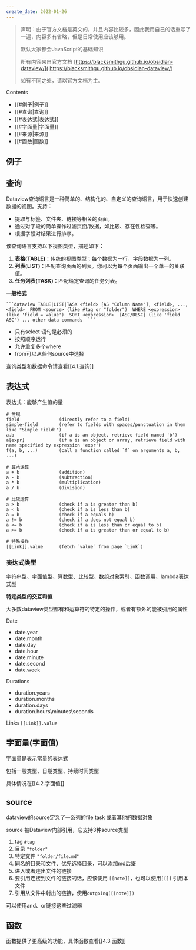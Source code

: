 ```yaml
---
create_date: 2022-01-26
---
```


> 声明：由于官方文档是英文的，并且内容比较多，因此我用自己的话重写了一遍，内容多有省略，但是日常使用应该够用。
> 
> 默认大家都会JavaScript的基础知识
> 
> 所有内容来自官方文档  [https://blacksmithgu.github.io/obsidian-dataview/]( https://blacksmithgu.github.io/obsidian-dataview/)
> 
> 如有不同之处，请以官方文档为主。


Contents

- [[#例子|例子]]
- [[#查询|查询]]
- [[#表达式|表达式]]
- [[#字面量|字面量]]
- [[#来源|来源]]
- [[#函数|函数]]


## 例子



## 查询

Dataview查询语言是一种简单的、结构化的、自定义的查询语言，用于快速创建数据的视图。支持：

-   提取与标签、文件夹、链接等相关的页面。
-   通过对字段的简单操作过滤页面/数据，如比较、存在性检查等。
-   根据字段对结果进行排序。

该查询语言支持以下视图类型，描述如下：

1.  **表格(TABLE)**：传统的视图类型；每个数据为一行，字段数据为一列。
2.  **列表(LIST)**：匹配查询页面的列表。你可以为每个页面输出一个单一的关联值。
3.  **任务列表(TASK)**：匹配给定查询的任务列表。

**一般格式**

` ```dataview
TABLE|LIST|TASK <field> [AS "Column Name"], <field>, ..., <field> 
FROM <source> (like #tag or "folder") 
WHERE <expression> (like 'field = value') 
SORT <expression> 
[ASC/DESC] (like 'field ASC') ... other data commands 
``` `

- 只有select 语句是必须的
- 按照顺序运行
- 允许重复多个where
- from可以从任何source中选择

查询类型和数据命令请查看[[4.1.查询]]


## 表达式

表达式：能够产生值的量

```text
# 常规
field               (directly refer to a field)
simple-field        (refer to fields with spaces/punctuation in them like "Simple Field!")
a.b                 (if a is an object, retrieve field named 'b')
a[expr]             (if a is an object or array, retrieve field with name specified by expression 'expr')
f(a, b, ...)        (call a function called `f` on arguments a, b, ...)

# 算术运算
a + b               (addition)
a - b               (subtraction)
a * b               (multiplication)
a / b               (division)

# 比较运算
a > b               (check if a is greater than b)
a < b               (check if a is less than b)
a = b               (check if a equals b)
a != b              (check if a does not equal b)
a <= b              (check if a is less than or equal to b)
a >= b              (check if a is greater than or equal to b)

# 特殊操作
[[Link]].value      (fetch `value` from page `Link`)
```

### 表达式类型

字符串型、字面值型、算数型、比较型、数组对象索引、函数调用、lambda表达式型

**特定类型的交互和值**

大多数dataview类型都有和运算符的特定的操作，或者有额外的能被引用的属性

Date
- date.year
- date.month
- date.day
- date.hour
- date.minute
- date.second
- date.week

Durations
- duration.years
- duration.months
- duration.days
- duration.hours\\minutes\\seconds

Links
`[[Link]].value`


## 字面量(字面值)

字面量是表示常量的表达式

包括一般类型、日期类型、持续时间类型

具体情况在[[4.2.字面值]]


## source

dataview的source定义了一系列的file task 或者其他的数据对象

source 被Dataview内部引用，它支持3种source类型

1. tag `#tag`
2. 目录 `"folder"`
3. 特定文件 `"folder/file.md"`
4. 同名的目录和文件、优先选择目录，可以添加md后缀
5. 进入或者连出文件的链接
6. 要引用连接到文件的链接的话，应该使用 `[[note]]`，也可以使用`[[]]` 引用本文件
7. 引用从文件中射出的链接，使用`outgoing([[note]])`

可以使用and、or链接这些过滤器


## 函数

函数提供了更高级的功能，具体函数查看[[4.3.函数]]

